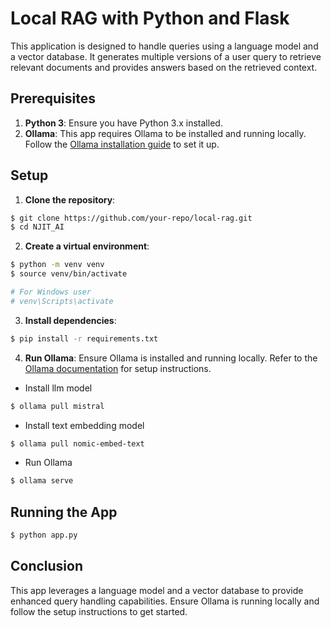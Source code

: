 # Local RAG with Python and Flask

This application is designed to handle queries using a language model and a vector database. It generates multiple versions of a user query to retrieve relevant documents and provides answers based on the retrieved context.

## Prerequisites

1. **Python 3**: Ensure you have Python 3.x installed.
2. **Ollama**: This app requires Ollama to be installed and running locally. Follow the [Ollama installation guide](https://github.com/ollama/ollama/blob/main/README.md#quickstart) to set it up.

## Setup

1. **Clone the repository**:
```bash
$ git clone https://github.com/your-repo/local-rag.git
$ cd NJIT_AI
```

2. **Create a virtual environment**:
```bash
$ python -m venv venv
$ source venv/bin/activate

# For Windows user
# venv\Scripts\activate
```

3. **Install dependencies**:
```bash
$ pip install -r requirements.txt
```

4. **Run Ollama**:
Ensure Ollama is installed and running locally. Refer to the [Ollama documentation](https://github.com/ollama/ollama/blob/main/README.md#quickstart) for setup instructions.
- Install llm model
```bash
$ ollama pull mistral
```
- Install text embedding model
```bash
$ ollama pull nomic-embed-text
```
- Run Ollama
```bash
$ ollama serve
```

## Running the App
```bash
$ python app.py
```


## Conclusion

This app leverages a language model and a vector database to provide enhanced query handling capabilities. Ensure Ollama is running locally and follow the setup instructions to get started.